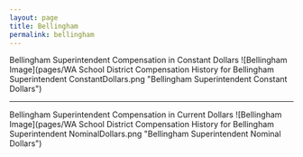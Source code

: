 ```yaml
---
layout: page
title: Bellingham
permalink: bellingham
---
```



Bellingham Superintendent Compensation in Constant Dollars
![Bellingham Image](pages/WA School District Compensation History for Bellingham Superintendent ConstantDollars.png "Bellingham Superintendent Constant Dollars")
___

Bellingham Superintendent Compensation in Current Dollars
![Bellingham Image](pages/WA School District Compensation History for Bellingham Superintendent NominalDollars.png "Bellingham Superintendent Nominal Dollars")